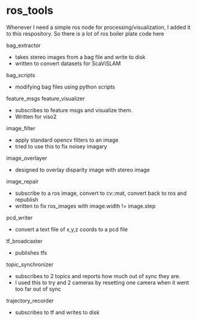 ros_tools
============

Whenever I need a simple ros node for processing/visualization, I added it to this respository.
So there is a lot of ros boiler plate code here


bag_extractor 
- takes stereo images from a bag file and write to disk
- written to convert datasets for ScaViSLAM

bag_scripts
- modifying bag files using python scripts

feature_msgs
feature_visualizer
- subscribes to feature msgs and visualize them.  
- Written for viso2

image_filter
- apply standard opencv filters to an image
- tried to use this to fix noisey imagary

image_overlayer
- designed to overlay disparity image with stereo image

image_repair
- subscribe to a ros image, convert to cv::mat, convert back to ros and republish
- written to fix ros_images with image.width != image.step

pcd_writer
- convert a text file of x,y,z coords to a pcd file

tf_broadcaster
- publishes tfs

topic_synchronizer
- subscribes to 2 topics and reports how much out of sync they are.  
- I used this to try and 2 cameras by resetting one camera when it went too far out of sync

trajectory_recorder
- subscribes to tf and writes to disk
